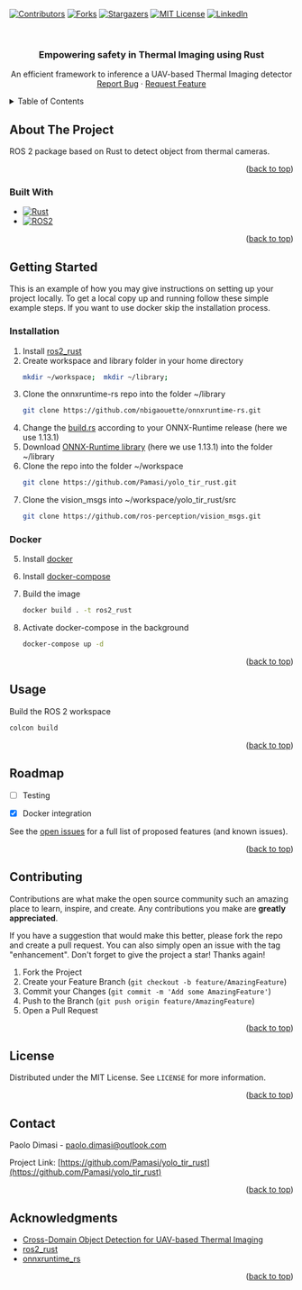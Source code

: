 <!-- Improved compatibility of back to top link: See: https://github.com/othneildrew/Best-README-Template/pull/73 -->
<a name="readme-top"></a>
<!--
*** Thanks for checking out the Best-README-Template. If you have a suggestion
*** that would make this better, please fork the repo and create a pull request
*** or simply open an issue with the tag "enhancement".
*** Don't forget to give the project a star!
*** Thanks again! Now go create something AMAZING! :D
-->



<!-- PROJECT SHIELDS -->
<!--
*** I'm using markdown "reference style" links for readability.
*** Reference links are enclosed in brackets [ ] instead of parentheses ( ).
*** See the bottom of this document for the declaration of the reference variables
*** for contributors-url, forks-url, etc. This is an optional, concise syntax you may use.
*** https://www.markdownguide.org/basic-syntax/#reference-style-links
-->
[![Contributors][contributors-shield]][contributors-url]
[![Forks][forks-shield]][forks-url]
[![Stargazers][stars-shield]][stars-url]
[![MIT License][license-shield]][license-url]
[![LinkedIn][linkedin-shield]][linkedin-url]
<!-- [![Issues][issues-shield]][issues-url] -->

<!-- PROJECT LOGO -->
<br />
<div align="center">

<h3 align="center">Empowering safety in Thermal Imaging using Rust
</h3>

  <p align="center">
    An efficient framework to inference a UAV-based Thermal Imaging detector 
    <br />
    <a href="https://github.com/Pamasi/yolo_tir_rust/issues">Report Bug</a>
    ·
    <a href="https://github.com/Pamasi/yolo_tir_rust/issues">Request Feature</a>
  </p>
</div>



<!-- TABLE OF CONTENTS -->
<details>
  <summary>Table of Contents</summary>
  <ol>
    <li>
      <a href="#about-the-project">About The Project</a>
      <ul>
        <li><a href="#built-with">Built With</a></li>
      </ul>
    </li>
    <li>
      <a href="#getting-started">Getting Started</a>
      <ul>
        <li><a href="#prerequisites">Prerequisites</a></li>
        <li><a href="#installation">Installation</a></li>
      </ul>
    </li>
    <li><a href="#usage">Usage</a></li>
    <li><a href="#roadmap">Roadmap</a></li>
    <li><a href="#contributing">Contributing</a></li>
    <li><a href="#license">License</a></li>
    <li><a href="#contact">Contact</a></li>
    <li><a href="#acknowledgments">Acknowledgments</a></li>
  </ol>
</details>



<!-- ABOUT THE PROJECT -->
## About The Project
ROS 2 package based on Rust to detect object from thermal cameras.

<p align="right">(<a href="#readme-top">back to top</a>)</p>



### Built With

* [![Rust][Rust.js]][Rust-url]
* [![ROS2][ROS2.js]][ROS2-url]


<p align="right">(<a href="#readme-top">back to top</a>)</p>



<!-- GETTING STARTED -->
## Getting Started

This is an example of how you may give instructions on setting up your project locally.
To get a local copy up and running follow these simple example steps.
If you  want to use docker skip the installation process.
### Installation

1. Install  [ros2_rust](https://github.com/ros2-rust/ros2_rust)
3. Create  workspace and library folder in your home directory
   ```sh
   mkdir ~/workspace;  mkdir ~/library;
   ```
2. Clone the onnxruntime-rs repo into the folder ~/library
   ```sh
   git clone https://github.com/nbigaouette/onnxruntime-rs.git

   ```
3. Change the [build.rs](https://github.com/nbigaouette/onnxruntime-rs/blob/master/onnxruntime-sys/build.rs) according to your ONNX-Runtime release (here we use 1.13.1)
3. Download [ONNX-Runtime library](https://github.com/microsoft/onnxruntime/releases) (here we use 1.13.1) into the folder ~/library
4. Clone the repo into the folder ~/workspace
   ```sh
   git clone https://github.com/Pamasi/yolo_tir_rust.git

   ```
5. Clone the vision_msgs into  ~/workspace/yolo_tir_rust/src
   ```sh
   git clone https://github.com/ros-perception/vision_msgs.git

   ```

### Docker 
5. Install [docker](https://docs.docker.com/engine/install/)
6. Install [docker-compose](https://docs.docker.com/compose/install/)

8. Build the image
   ```sh
   docker build . -t ros2_rust

   ```
9. Activate docker-compose in the background
   ```sh
   docker-compose up -d
   ```


<p align="right">(<a href="#readme-top">back to top</a>)</p>

<!-- USAGE EXAMPLES -->
## Usage

Build the ROS 2 workspace
   ```sh
   colcon build 
   ```

<p align="right">(<a href="#readme-top">back to top</a>)</p>



<!-- ROADMAP -->
## Roadmap

- [ ] Testing
- [X] Docker integration


See the [open issues](https://github.com/Pamasi/yolo_tir_rust/issues) for a full list of proposed features (and known issues).

<p align="right">(<a href="#readme-top">back to top</a>)</p>



<!-- CONTRIBUTING -->
## Contributing

Contributions are what make the open source community such an amazing place to learn, inspire, and create. Any contributions you make are **greatly appreciated**.

If you have a suggestion that would make this better, please fork the repo and create a pull request. You can also simply open an issue with the tag "enhancement".
Don't forget to give the project a star! Thanks again!

1. Fork the Project
2. Create your Feature Branch (`git checkout -b feature/AmazingFeature`)
3. Commit your Changes (`git commit -m 'Add some AmazingFeature'`)
4. Push to the Branch (`git push origin feature/AmazingFeature`)
5. Open a Pull Request

<p align="right">(<a href="#readme-top">back to top</a>)</p>



<!-- LICENSE -->
## License

Distributed under the MIT License. See `LICENSE` for more information.

<p align="right">(<a href="#readme-top">back to top</a>)</p>



<!-- CONTACT -->
## Contact

Paolo Dimasi - paolo.dimasi@outlook.com

Project Link: [https://github.com/Pamasi/yolo_tir_rust](https://github.com/Pamasi/yolo_tir_rust)

<p align="right">(<a href="#readme-top">back to top</a>)</p>



<!-- ACKNOWLEDGMENTS -->
## Acknowledgments
* [Cross-Domain Object Detection for UAV-based Thermal Imaging](https://github.com/Pamasi/tir_cross_domain)
* [ros2_rust](https://github.com/ros2-rust/ros2_rust)
* [onnxruntime_rs](https://github.com/nbigaouette/onnxruntime-rs)

<p align="right">(<a href="#readme-top">back to top</a>)</p>



<!-- MARKDOWN LINKS & IMAGES -->
<!-- https://www.markdownguide.org/basic-syntax/#reference-style-links -->
[contributors-shield]: https://img.shields.io/github/contributors/Pamasi/yolo_tir_rust.svg?style=for-the-badge
[contributors-url]: https://github.com/Pamasi/yolo_tir_rust/graphs/contributors
[forks-shield]: https://img.shields.io/github/forks/Pamasi/yolo_tir_rust.svg?style=for-the-badge
[forks-url]: https://github.com/Pamasi/yolo_tir_rust/network/members
[stars-shield]: https://img.shields.io/github/stars/Pamasi/yolo_tir_rust.svg?style=for-the-badge
[stars-url]: https://github.com/Pamasi/yolo_tir_rust/stargazers
[issues-shield]: https://img.shields.io/github/issues/Pamasi/repo_name.svg?style=for-the-badge
[issues-url]: https://github.com/Pamasi/yolo_tir_rust/issues
[license-shield]: https://img.shields.io/github/license/Pamasi/yolo_tir_rust.svg?style=for-the-badge
[license-url]: https://github.com/Pamasi/yolo_tir_rust/blob/master/LICENSE.txt
[linkedin-shield]: https://img.shields.io/badge/-LinkedIn-black.svg?style=for-the-badge&logo=linkedin&colorB=555
[linkedin-url]: https://linkedin.com/in/paolo-dimasi


[Rust-url]: https://www.rust-lang.org/
[Rust.js]: https://img.shields.io/badge/Rust-20232A?style=for-the-badge&logo=rust&logoColor=61DAFB
[ROS2-url]: https://www.ros.org/
[ROS2.js]: https://img.shields.io/badge/ROS-2-35495E?style=for-the-badge&logo=ros2&logoColor=4FC08D

